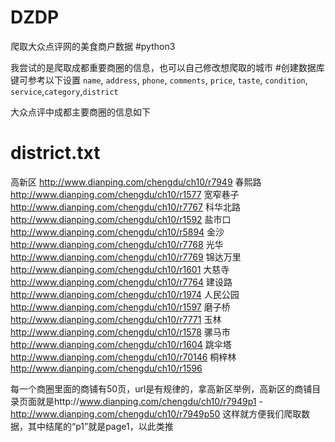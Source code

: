 # DZDP
爬取大众点评网的美食商户数据
#python3

我尝试的是爬取成都重要商圈的信息，也可以自己修改想爬取的城市
#创建数据库
键可参考以下设置
`name`, `address`, `phone`, `comments`, `price`, `taste`, `condition`, `service`,`category`,`district`

大众点评中成都主要商圈的信息如下

# district.txt
高新区 http://www.dianping.com/chengdu/ch10/r7949
春熙路 http://www.dianping.com/chengdu/ch10/r1577
宽窄巷子 http://www.dianping.com/chengdu/ch10/r7767
科华北路 http://www.dianping.com/chengdu/ch10/r1592
盐市口 http://www.dianping.com/chengdu/ch10/r5894
金沙 http://www.dianping.com/chengdu/ch10/r7768
光华 http://www.dianping.com/chengdu/ch10/r7769
锦达万里 http://www.dianping.com/chengdu/ch10/r1601
大慈寺 http://www.dianping.com/chengdu/ch10/r7764
建设路 http://www.dianping.com/chengdu/ch10/r1974
人民公园 http://www.dianping.com/chengdu/ch10/r1597
磨子桥 http://www.dianping.com/chengdu/ch10/r7771
玉林 http://www.dianping.com/chengdu/ch10/r1578
骡马市 http://www.dianping.com/chengdu/ch10/r1604
跳伞塔 http://www.dianping.com/chengdu/ch10/r70146
桐梓林 http://www.dianping.com/chengdu/ch10/r1596

每一个商圈里面的商铺有50页，url是有规律的，拿高新区举例，高新区的商铺目录页面就是http://www.dianping.com/chengdu/ch10/r7949p1 - http://www.dianping.com/chengdu/ch10/r7949p50 这样就方便我们爬取数据，其中结尾的“p1”就是page1，以此类推



